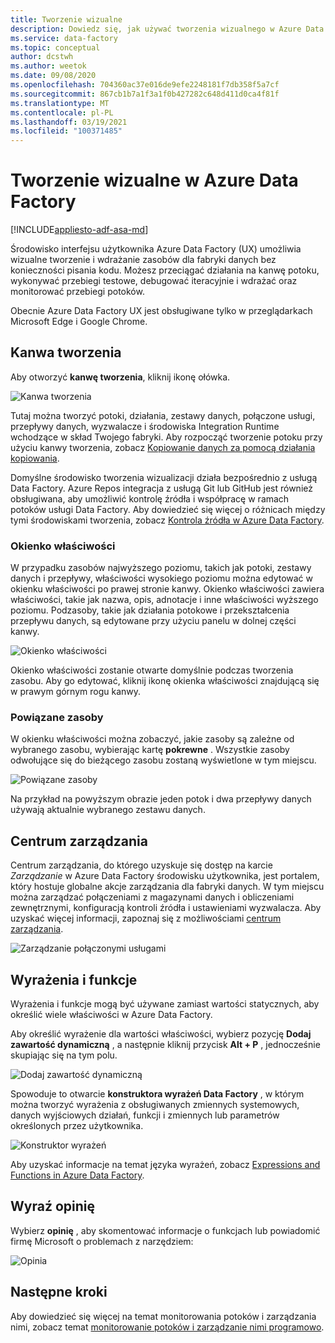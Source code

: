 ```yaml
---
title: Tworzenie wizualne
description: Dowiedz się, jak używać tworzenia wizualnego w Azure Data Factory
ms.service: data-factory
ms.topic: conceptual
author: dcstwh
ms.author: weetok
ms.date: 09/08/2020
ms.openlocfilehash: 704360ac37e016de9efe2248181f7db358f5a7cf
ms.sourcegitcommit: 867cb1b7a1f3a1f0b427282c648d411d0ca4f81f
ms.translationtype: MT
ms.contentlocale: pl-PL
ms.lasthandoff: 03/19/2021
ms.locfileid: "100371485"
---
```

# <a name="visual-authoring-in-azure-data-factory"></a>Tworzenie wizualne w Azure Data Factory

[!INCLUDE[appliesto-adf-asa-md](includes/appliesto-adf-asa-md.md)]

Środowisko interfejsu użytkownika Azure Data Factory (UX) umożliwia wizualne tworzenie i wdrażanie zasobów dla fabryki danych bez konieczności pisania kodu. Możesz przeciągać działania na kanwę potoku, wykonywać przebiegi testowe, debugować iteracyjnie i wdrażać oraz monitorować przebiegi potoków.

Obecnie Azure Data Factory UX jest obsługiwane tylko w przeglądarkach Microsoft Edge i Google Chrome.

## <a name="authoring-canvas"></a>Kanwa tworzenia

Aby otworzyć **kanwę tworzenia**, kliknij ikonę ołówka. 

![Kanwa tworzenia](media/author-visually/authoring-canvas.png)

Tutaj można tworzyć potoki, działania, zestawy danych, połączone usługi, przepływy danych, wyzwalacze i środowiska Integration Runtime wchodzące w skład Twojego fabryki. Aby rozpocząć tworzenie potoku przy użyciu kanwy tworzenia, zobacz [Kopiowanie danych za pomocą działania kopiowania](tutorial-copy-data-portal.md). 

Domyślne środowisko tworzenia wizualizacji działa bezpośrednio z usługą Data Factory. Azure Repos integracja z usługą Git lub GitHub jest również obsługiwana, aby umożliwić kontrolę źródła i współpracę w ramach potoków usługi Data Factory. Aby dowiedzieć się więcej o różnicach między tymi środowiskami tworzenia, zobacz [Kontrola źródła w Azure Data Factory](source-control.md).

### <a name="properties-pane"></a>Okienko właściwości

W przypadku zasobów najwyższego poziomu, takich jak potoki, zestawy danych i przepływy, właściwości wysokiego poziomu można edytować w okienku właściwości po prawej stronie kanwy. Okienko właściwości zawiera właściwości, takie jak nazwa, opis, adnotacje i inne właściwości wyższego poziomu. Podzasoby, takie jak działania potokowe i przekształcenia przepływu danych, są edytowane przy użyciu panelu w dolnej części kanwy. 

![Okienko właściwości](media/author-visually/properties-pane.png)

Okienko właściwości zostanie otwarte domyślnie podczas tworzenia zasobu. Aby go edytować, kliknij ikonę okienka właściwości znajdującą się w prawym górnym rogu kanwy.

### <a name="related-resources"></a>Powiązane zasoby

W okienku właściwości można zobaczyć, jakie zasoby są zależne od wybranego zasobu, wybierając kartę **pokrewne** . Wszystkie zasoby odwołujące się do bieżącego zasobu zostaną wyświetlone w tym miejscu.

![Powiązane zasoby](media/author-visually/related-resources.png)

Na przykład na powyższym obrazie jeden potok i dwa przepływy danych używają aktualnie wybranego zestawu danych.

## <a name="management-hub"></a>Centrum zarządzania

Centrum zarządzania, do którego uzyskuje się dostęp na karcie *Zarządzanie* w Azure Data Factory środowisku użytkownika, jest portalem, który hostuje globalne akcje zarządzania dla fabryki danych. W tym miejscu można zarządzać połączeniami z magazynami danych i obliczeniami zewnętrznymi, konfiguracją kontroli źródła i ustawieniami wyzwalacza. Aby uzyskać więcej informacji, zapoznaj się z możliwościami [centrum zarządzania](author-management-hub.md).

![Zarządzanie połączonymi usługami](media/author-management-hub/management-hub-linked-services.png)

## <a name="expressions-and-functions"></a>Wyrażenia i funkcje

Wyrażenia i funkcje mogą być używane zamiast wartości statycznych, aby określić wiele właściwości w Azure Data Factory.

Aby określić wyrażenie dla wartości właściwości, wybierz pozycję **Dodaj zawartość dynamiczną** , a następnie kliknij przycisk **Alt + P** , jednocześnie skupiając się na tym polu.

![Dodaj zawartość dynamiczną](media/author-visually/dynamic-content-1.png)

Spowoduje to otwarcie **konstruktora wyrażeń Data Factory** , w którym można tworzyć wyrażenia z obsługiwanych zmiennych systemowych, danych wyjściowych działań, funkcji i zmiennych lub parametrów określonych przez użytkownika. 

![Konstruktor wyrażeń](media/author-visually/dynamic-content-2.png)

Aby uzyskać informacje na temat języka wyrażeń, zobacz [Expressions and Functions in Azure Data Factory](control-flow-expression-language-functions.md).

## <a name="provide-feedback"></a>Wyraź opinię

Wybierz **opinię** , aby skomentować informacje o funkcjach lub powiadomić firmę Microsoft o problemach z narzędziem:

![Opinia](media/author-visually/provide-feedback.png)

## <a name="next-steps"></a>Następne kroki

Aby dowiedzieć się więcej na temat monitorowania potoków i zarządzania nimi, zobacz temat [monitorowanie potoków i zarządzanie nimi programowo](monitor-programmatically.md).
